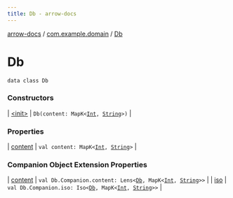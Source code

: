 ```yaml
---
title: Db - arrow-docs
---
```


[arrow-docs](../../index.html) / [com.example.domain](../index.html) / [Db](./index.html)

# Db

`data class Db`

### Constructors

| [&lt;init&gt;](-init-.html) | `Db(content: MapK<`[`Int`](https://kotlinlang.org/api/latest/jvm/stdlib/kotlin/-int/index.html)`, `[`String`](https://kotlinlang.org/api/latest/jvm/stdlib/kotlin/-string/index.html)`>)` |

### Properties

| [content](content.html) | `val content: MapK<`[`Int`](https://kotlinlang.org/api/latest/jvm/stdlib/kotlin/-int/index.html)`, `[`String`](https://kotlinlang.org/api/latest/jvm/stdlib/kotlin/-string/index.html)`>` |

### Companion Object Extension Properties

| [content](../content.html) | `val Db.Companion.content: Lens<`[`Db`](./index.html)`, MapK<`[`Int`](https://kotlinlang.org/api/latest/jvm/stdlib/kotlin/-int/index.html)`, `[`String`](https://kotlinlang.org/api/latest/jvm/stdlib/kotlin/-string/index.html)`>>` |
| [iso](../iso.html) | `val Db.Companion.iso: Iso<`[`Db`](./index.html)`, MapK<`[`Int`](https://kotlinlang.org/api/latest/jvm/stdlib/kotlin/-int/index.html)`, `[`String`](https://kotlinlang.org/api/latest/jvm/stdlib/kotlin/-string/index.html)`>>` |

